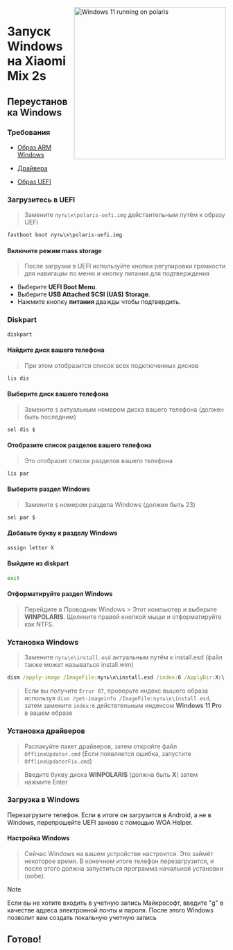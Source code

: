 <img align="right" src="https://github.com/n00b69/woa-polaris/blob/main/polaris.png" width="350" alt="Windows 11 running on polaris">

# Запуск Windows на Xiaomi Mix 2s

## Переустановка Windows

### Требования
- [Образ ARM Windows](https://worproject.com/esd)
  
- [Драйвера](https://github.com/n00b69/woa-polaris/releases/tag/Drivers)
  
- [Образ UEFI](https://github.com/n00b69/woa-polaris/releases/tag/UEFI)

### Загрузитесь в UEFI
> Замените `путь\к\polaris-uefi.img` действительным путём к образу UEFI
```cmd
fastboot boot путь\к\polaris-uefi.img
```

#### Включите режим mass storage
> После загрузки в UEFI используйте кнопки регулировки громкости для навигации по меню и кнопку питания для подтверждения
- Выберите **UEFI Boot Menu**.
- Выберите **USB Attached SCSI (UAS) Storage**.
- Нажмите кнопку **питания** дважды чтобы подтвердить.

### Diskpart
```cmd
diskpart
```

#### Найдите диск вашего телефона
> При этом отобразится список всех подключенных дисков
```cmd
lis dis
```

#### Выберите диск вашего телефона
> Замените `$` актуальным номером диска вашего телефона (должен быть последним)
```cmd
sel dis $
```

#### Отобразите список разделов вашего телефона
> Это отобразит список разделов вашего телефона 
```cmd
lis par
```

#### Выберите раздел Windows 
> Замените `$` номером раздела Windows (должен быть 23)
```cmd
sel par $
```

#### Добавьте букву к разделу Windows
```cmd
assign letter X
```

#### Выйдите из diskpart
```cmd
exit
```

#### Отформатируйте раздел Windows
> Перейдите в Проводник Windows > Этот компьютер и выберите **WINPOLARIS**. Щелкните правой кнопкой мыши и отформатируйте как NTFS.

### Установка Windows
> Замените `путь\к\install.esd` актуальным путём к install.esd (файл также может называться install.wim)
```cmd
dism /apply-image /ImageFile:путь\к\install.esd /index:6 /ApplyDir:X:\
```

> Если вы получите `Error 87`, проверьте индекс вышего образа используя `dism /get-imageinfo /ImageFile:путь\к\install.esd`, затем замените `index:6` действтельным индексом **Windows 11 Pro** в вашем образе

### Установка драйверов
> Распакуйте пакет драйверов, затем откройте файл `OfflineUpdater.cmd` (Если появляется ошибка, запустите  `OfflineUpdaterFix.cmd`)

> Введите букву диска **WINPOLARIS** (должна быть **X**) затем нажмите Enter

### Загрузка в Windows
Перезагрузите телефон. Если в итоге он загрузится в Android, а не в Windows, перепрошейте UEFI заново с помощью WOA Helper.

#### Настройка Windows
> Сейчас Windows на вашем устройстве настроится. Это займёт некоторое время. В конечном итоге телефон перезагрузится, и после этого должна запуститься программа начальной установки (oobe).

> [!Note]
> Если вы не хотите входить в учетную запись Майкрософт, введите "g" в качестве адреса электронной почты и пароля. После этого Windows позволит вам создать локальную учетную запись

## Готово!

















